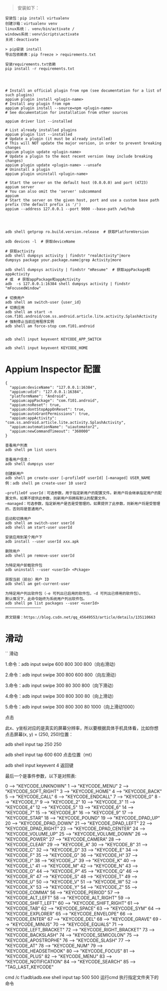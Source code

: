 > 安装如下：
```
安装包：pip install virtualenv
创建沙箱：virtualenv venv
linux系统：. venv/bin/activate / 
windows系统：venv\Scripts\activate 
关闭：deactivate

> pip安装 install
导出包依赖表：pip freeze > requirements.txt

安装requirements.txt依赖
pip install -r requirements.txt




# Install an official plugin from npm (see documentation for a list of such plugins)
appium plugin install <plugin-name>
# Install any plugin from npm
appium plugin install --source=npm <plugin-name>
# See documentation for installation from other sources

appium driver list --installed

# List already installed plugins
appium plugin list --installed
# Update a plugin (it must be already installed)
# This will NOT update the major version, in order to prevent breaking changes
appium plugin update <plugin-name>
# Update a plugin to the most recent version (may include breaking changes)
appium plugin update <plugin-name> --unsafe
# Uninstall a plugin
appium plugin uninstall <plugin-name>

# Start the server on the default host (0.0.0.0) and port (4723)
appium server
# You can also omit the 'server' subcommand
appium
# Start the server on the given host, port and use a custom base path prefix (the default prefix is '/')
appium --address 127.0.0.1 --port 9000 --base-path /wd/hub




adb shell getprop ro.build.version.release  # 获取PlatformVersion

adb devices -l  # 获取deviceName

# 获取activity
adb shell dumpsys activity | findstr "realActivity"|more
dumpsys package your.package.name|grep Activity|more

adb shell dumpsys activity | findstr "mResume"  # 获取appPackage和appActivity 
# 或  # 获取appPackage和appActivity   
adb  -s 127.0.0.1:16384 shell dumpsys activity | findstr "mFocusedWindow"

# 切换用户
adb shell am switch-user {user_id}
# 切换应用
adb shell am start -n com.f101.android/com.ss.android.article.lite.activity.SplashActivity
# 强制停止当前应用程序实例
adb shell am force-stop com.f101.android


adb shell input keyevent KEYCODE_APP_SWITCH

adb shell input keyevent KEYCODE_HOME

```
# Appium Inspector 配置
```
{
  "appium:deviceName": "127.0.0.1:16384",
  "appium:udid": "127.0.0.1:16384",
  "platformName": "Android",
  "appium:appPackage": "com.f101.android",
  "appium:noReset": true,
  "appium:dontStopAppOnReset": true,
  "appium:autoGrantPermissions": true,
  "appium:appActivity": "com.ss.android.article.lite.activity.SplashActivity",
  "appium:automationName": "uiautomator2",
  "appium:newCommandTimeout": "360000"
}
```
```
查看用户列表  
adb shell pm list users

查看用户信息：
adb shell dumpsys user

创建新用户  
adb shell pm create-user [–profileOf userId] [–managed] USER_NAME
例：adb shell pm create-user 10 user2

–profileOf userId：可选参数，用于指定新用户的配置文件。新用户将会继承指定用户的配置文件。如果不提供此参数，则新用户将拥有默认的配置文件。
–managed：可选参数，指定新用户是否是受管理的。如果提供了此参数，则新用户将是受管理的，否则将是普通用户。

启动和切换用户
adb shell am switch-user userId
adb shell am start-user userId

安装应用到某个用户下
adb install --user userId xxx.apk

删除用户
adb shell pm remove-user userId

为特定用户卸载软件包
adb uninstall --user <userId> <Pckage>

获取当前（前台）用户 ID
adb shell am get-current-user

为特定用户列出软件包（-e 可列出已启用的软件包，-d 可列出已停用的软件包）。
默认情况下，此命令始终为系统用户列出软件包。
adb shell pm list packages --user <userId>
————————————————
                        
原文链接：https://blog.csdn.net/qq_45649553/article/details/135110663
```
# 滑动
``
滑动

1.命令：adb input swipe 600 800 300 800（向右滑动）

2.命令：adb input swipe 300 800 600 800（向左滑动）

3.命令：adb input swipe 300 80 300 800（向下滑动）

4.命令：adb input swipe 300 800 300 80（向上滑动）

5.命令：adb input swipe 300 800 300 80 1000（向上滑动1000）

点击

此x、y坐标对应的是真实的屏幕分辨率，所以要根据具体手机具体看，比如你想点击屏幕(x, y) = (250, 250)位置：

adb shell input tap 250 250

adb shell input tap 600 600  点击位置（mt）

adb shell input keyevent 4    返回键

最后一个是事件参数，以下是对照表:

0 --> "KEYCODE_UNKNOWN"
1 --> "KEYCODE_MENU"
2 --> "KEYCODE_SOFT_RIGHT"
3 --> "KEYCODE_HOME"
4 --> "KEYCODE_BACK"
5 --> "KEYCODE_CALL"
6 --> "KEYCODE_ENDCALL"
7 --> "KEYCODE_0"
8 --> "KEYCODE_1"
9 --> "KEYCODE_2"
10 --> "KEYCODE_3"
11 --> "KEYCODE_4"
12 --> "KEYCODE_5"
13 --> "KEYCODE_6"
14 --> "KEYCODE_7"
15 --> "KEYCODE_8"
16 --> "KEYCODE_9"
17 --> "KEYCODE_STAR"
18 --> "KEYCODE_POUND"
19 --> "KEYCODE_DPAD_UP"
20 --> "KEYCODE_DPAD_DOWN"
21 --> "KEYCODE_DPAD_LEFT"
22 --> "KEYCODE_DPAD_RIGHT"
23 --> "KEYCODE_DPAD_CENTER"
24 --> "KEYCODE_VOLUME_UP"
25 --> "KEYCODE_VOLUME_DOWN"
26 --> "KEYCODE_POWER"
27 --> "KEYCODE_CAMERA"
28 --> "KEYCODE_CLEAR"
29 --> "KEYCODE_A"
30 --> "KEYCODE_B"
31 --> "KEYCODE_C"
32 --> "KEYCODE_D"
33 --> "KEYCODE_E"
34 --> "KEYCODE_F"
35 --> "KEYCODE_G"
36 --> "KEYCODE_H"
37 --> "KEYCODE_I"
38 --> "KEYCODE_J"
39 --> "KEYCODE_K"
40 --> "KEYCODE_L"
41 --> "KEYCODE_M"
42 --> "KEYCODE_N"
43 --> "KEYCODE_O"
44 --> "KEYCODE_P"
45 --> "KEYCODE_Q"
46 --> "KEYCODE_R"
47 --> "KEYCODE_S"
48 --> "KEYCODE_T"
49 --> "KEYCODE_U"
50 --> "KEYCODE_V"
51 --> "KEYCODE_W"
52 --> "KEYCODE_X"
53 --> "KEYCODE_Y"
54 --> "KEYCODE_Z"
55 --> "KEYCODE_COMMA"
56 --> "KEYCODE_PERIOD"
57 --> "KEYCODE_ALT_LEFT"
58 --> "KEYCODE_ALT_RIGHT"
59 --> "KEYCODE_SHIFT_LEFT"
60 --> "KEYCODE_SHIFT_RIGHT"
61 --> "KEYCODE_TAB"
62 --> "KEYCODE_SPACE"
63 --> "KEYCODE_SYM"
64 --> "KEYCODE_EXPLORER"
65 --> "KEYCODE_ENVELOPE"
66 --> "KEYCODE_ENTER"
67 --> "KEYCODE_DEL"
68 --> "KEYCODE_GRAVE"
69 --> "KEYCODE_MINUS"
70 --> "KEYCODE_EQUALS"
71 --> "KEYCODE_LEFT_BRACKET"
72 --> "KEYCODE_RIGHT_BRACKET"
73 --> "KEYCODE_BACKSLASH"
74 --> "KEYCODE_SEMICOLON"
75 --> "KEYCODE_APOSTROPHE"
76 --> "KEYCODE_SLASH"
77 --> "KEYCODE_AT"
78 --> "KEYCODE_NUM"
79 --> "KEYCODE_HEADSETHOOK"
80 --> "KEYCODE_FOCUS"
81 --> "KEYCODE_PLUS"
82 --> "KEYCODE_MENU"
83 --> "KEYCODE_NOTIFICATION"
84 --> "KEYCODE_SEARCH"
85 --> "TAG_LAST_KEYCODE"

cmd /c  f:\\adb\\adb.exe shell input tap 500 500  运行cmd 执行指定文件夹下的命令
```